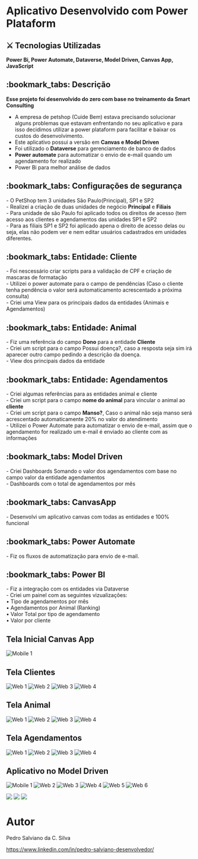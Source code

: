 # Aplicativo Desenvolvido com Power Plataform
<h2>⚔ Tecnologias Utilizadas</h2>

<div style="display: inline_block">

<b>Power Bi, Power Automate, Dataverse, Model Driven, Canvas App, JavaScript</b>
  
</div>

<h2>:bookmark_tabs: Descrição</h2>
<p><b>Esse projeto foi desenvolvido do zero com base no treinamento da Smart Consulting</b>
  
   - A empresa de petshop (Cuide Bem) estava precisando solucionar alguns problemas que estavam enfrentando no seu aplicativo e para isso decidimos utilizar a 
  power plataform para facilitar e baixar os custos do desenvolvimento. 
  - Este aplicativo possui a versão em <b>Canvas e Model Driven </b>
  - Foi utilizado o <b>Dataverse</b> para gerenciamento de banco de dados
  - <b>Power automate</b> para automatizar o envio de e-mail quando um agendamento for realizado
  - Power Bi para melhor análise de dados 
</p>

<h2>:bookmark_tabs: Configurações de segurança </h2>
<p>
   - O PetShop tem 3 unidades São Paulo(Principal), SP1 e SP2 <br>
   - Realizei a criação de duas unidades de negócio <b>Principal</b> e <b>Filiais</b><br>
   - Para unidade de são Paulo foi aplicado todos os direitos de acesso (tem acesso aos clientes e agendamentos das unidades SP1 e SP2 <br>
   - Para as filiais SP1 e SP2 foi aplicado apena o direito de acesso delas ou seja, elas não podem ver e nem editar usuários cadastrados em unidades diferentes.   
</p>


<h2>:bookmark_tabs: Entidade: Cliente</h2>
<p>
   - Foi nescessário criar scripts para a validação de CPF e criação de mascaras de formatação  <br>
   - Utilizei o power automate para o campo de pendências (Caso o cliente tenha pendência o valor será automaticamento acrescentado a próxima consulta) <br>
   - Criei uma View para os principais dados da entidades (Animais e Agendamentos) <br>
</p>
<h2>:bookmark_tabs: Entidade: Animal</h2>
<p>
   - Fiz uma referência do campo <b>Dono</b> para a entidade <b>Cliente</b> <br>
   - Criei um script para o campo Possui doença?, caso a resposta seja sim irá aparecer outro campo pedindo a descrição da doença.<br>
   - View dos principais dados da entidade <br>
</p>

<h2>:bookmark_tabs: Entidade: Agendamentos</h2>
<p>
   - Criei algumas referências para as entidades animal e cliente<br>
   - Criei um script para o campo <b>nome do animal</b> para vincular o animal ao <b>cliente</b>  <br>
   - Criei um script para o campo <b>Manso?</b>, Caso o animal não seja manso será acrescentado automaticamente 20% no valor do atendimento <br> 
   - Utilizei o Power Automate para automatizar o envio de e-mail, assim que o agendamento for realizado um e-mail é enviado ao cliente com as informações <br>
</p>

<h2>:bookmark_tabs: Model Driven</h2>
<p>
   - Criei Dashboards Somando o valor dos agendamentos com base no campo valor da entidade agendamentos<br>
   - Dashboards com o total de agendamentos por mês
</p>

<h2>:bookmark_tabs: CanvasApp</h2>
<p>
   - Desenvolvi um aplicativo canvas com todas as entidades e 100% funcional
</p>

<h2>:bookmark_tabs: Power Automate </h2>
<p>
   - Fiz os fluxos de automatização para envio de e-mail.
</p>

<h2>:bookmark_tabs: Power BI </h2>
<p>
   -  Fiz a integração com os entidades via Dataverse <br>
   -  Criei um painel com as seguintes vizualizações:<br>
             • Tipo de agendamentos por mês<br>
             • Agendamentos por Animal (Ranking)<br>
             • Valor Total por tipo de agendamento<br>
             • Valor por cliente
   
</p>



## Tela Inicial Canvas App
![Mobile 1](https://github.com/pe-salviano/Projeto_PetShop_PowerApps/blob/main/ImagensApp-PetShop/TelaInicial/TelaInicial-Petshop.png) 


## Tela Clientes
![Web 1](https://github.com/pe-salviano/Projeto_PetShop_PowerApps/blob/main/ImagensApp-PetShop/TelaClientes/TelaListaClientes%20-%20petshop.png)
![Web 2](https://github.com/pe-salviano/Projeto_PetShop_PowerApps/blob/main/ImagensApp-PetShop/TelaClientes/TelaDetalhesCliente%20-%20PetShop.png)
![Web 3](https://github.com/pe-salviano/Projeto_PetShop_PowerApps/blob/main/ImagensApp-PetShop/TelaClientes/TelaEditarCliente-%20Petshop.png)
![Web 4](https://github.com/pe-salviano/Projeto_PetShop_PowerApps/blob/main/ImagensApp-PetShop/TelaClientes/TelaCadastrarCliente%20-%20petshop.png)

## Tela Animal
![Web 1](https://github.com/pe-salviano/Projeto_PetShop_PowerApps/blob/main/ImagensApp-PetShop/TelaAnimais/TelaListaAnimais%20-%20petshop.png)
![Web 2](https://github.com/pe-salviano/Projeto_PetShop_PowerApps/blob/main/ImagensApp-PetShop/TelaAnimais/TelaDetalhesAnimais%20-%20petshop.png)
![Web 3](https://github.com/pe-salviano/Projeto_PetShop_PowerApps/blob/main/ImagensApp-PetShop/TelaAnimais/TelaEditarAnimais%20-%20petshop.png)
![Web 4](https://github.com/pe-salviano/Projeto_PetShop_PowerApps/blob/main/ImagensApp-PetShop/TelaAnimais/TelaCadastrarAnimais%20-%20petshop.png)


## Tela Agendamentos
![Web 1](https://github.com/pe-salviano/Projeto_PetShop_PowerApps/blob/main/ImagensApp-PetShop/TelaAgendamentos/TelaListaAgendamentos%20-petshop.png)
![Web 2](https://github.com/pe-salviano/Projeto_PetShop_PowerApps/blob/main/ImagensApp-PetShop/TelaAgendamentos/TelaDetalhesAgendamento%20-%20petshop.png)
![Web 3](https://github.com/pe-salviano/Projeto_PetShop_PowerApps/blob/main/ImagensApp-PetShop/TelaAgendamentos/TelaEditarAgendamento%20-%20petshop.png)
![Web 4](https://github.com/pe-salviano/Projeto_PetShop_PowerApps/blob/main/ImagensApp-PetShop/TelaAgendamentos/TelaAgendamentos%20-%20petshop.png)


## Aplicativo no Model Driven
![Mobile 1](https://github.com/pe-salviano/Projeto_PetShop_PowerApps/blob/main/ImagensApp-PetShop/App-ModelDriven/TelaContas%20-%20Model%20Drive.png) 
![Web 2](https://github.com/pe-salviano/Projeto_PetShop_PowerApps/blob/main/ImagensApp-PetShop/App-ModelDriven/TelaContasCliente%20%20-%20Model%20Drive.png)
![Web 3](https://github.com/pe-salviano/Projeto_PetShop_PowerApps/blob/main/ImagensApp-PetShop/App-ModelDriven/TelaAnimais%20-%20Model%20Drive.png)
![Web 4](https://github.com/pe-salviano/Projeto_PetShop_PowerApps/blob/main/ImagensApp-PetShop/App-ModelDriven/TelaCadastroAnimais%20%20-%20Model%20Drive.png)
![Web 5](https://github.com/pe-salviano/Projeto_PetShop_PowerApps/blob/main/ImagensApp-PetShop/App-ModelDriven/TelaAgendamentos%20%20-%20Model%20Drive.png)
![Web 6](https://github.com/pe-salviano/Projeto_PetShop_PowerApps/blob/main/ImagensApp-PetShop/App-ModelDriven/TelaAgendamentosAnimais-%20-%20Model%20Drive.png)


<div style="display: inline_block">
  
<a href = "mailto:pedro.salviano.cs@gmail.com"><img src="https://img.shields.io/badge/-Gmail-%23333?style=for-the-badge&logo=gmail&logoColor=white" target="_blank"></a>
<a href="https://www.linkedin.com/in/pedro-salviano-857917116/" target="_blank"><img src="https://img.shields.io/badge/-LinkedIn-%230077B5?style=for-the-badge&logo=linkedin&logoColor=white" target="_blank"></a>
<a href="https://pe-salviano.github.io/portfolio_pedro/" target="_blank"><img src="https://img.shields.io/badge/-Portf%C3%B3lio-brown?style=for-the-badge&logo=true" target="_blank"></a>
  
</div>



# Autor

Pedro Salviano da C. Silva

https://www.linkedin.com/in/pedro-salviano-desenvolvedor/

